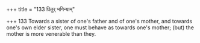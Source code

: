 +++
title = "133 पितुर् भगिन्याम्"

+++
133	Towards a sister of one's father and of one's mother, and towards one's own elder sister, one must behave as towards one's mother; (but) the mother is more venerable than they.